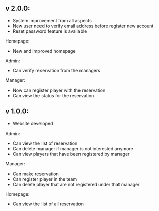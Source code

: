v 2.0.0:
-
- System improvement from all aspects
- New user need to verify email address before register new account
- Reset password feature is available

Homepage:
- New and improved homepage

Admin:
- Can verify reservation from the managers

Manager:
- Now can register player with the reservation
- Can view the status for the reservation

v 1.0.0:
-
- Website developed

Admin:
- Can view the list of reservation
- Can delete manager if manager is not interested anymore
- Can view players that have been registered by manager

Manager:
- Can make reservation
- Can register player in the team
- Can delete player that are not registered under that manager

Homepage:
- Can view the list of all reservation
